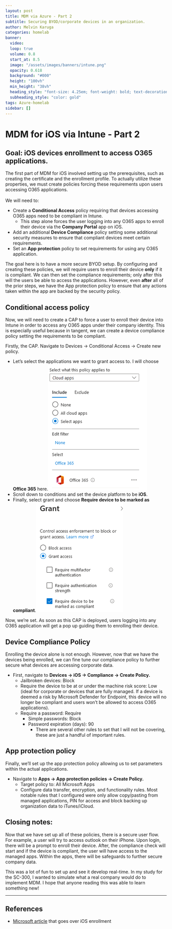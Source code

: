 ```yaml
---
layout: post
title: MDM via Azure - Part 2
subtitle: Securing BYOD/corporate devices in an organization.
author: Melvin Karuga
categories: homelab
banner:
  video: 
  loop: true
  volume: 0.8
  start_at: 8.5
  image: "/assets/images/banners/intune.png"
  opacity: 0.618
  background: "#000"
  height: "100vh"
  min_height: "38vh"
  heading_style: "font-size: 4.25em; font-weight: bold; text-decoration: underline"
  subheading_style: "color: gold"
tags: Azure-homelab
sidebar: []
---
```


# MDM for iOS via Intune - Part 2

## Goal: iOS devices enrollment to access O365 applications.

The first part of MDM for iOS involved setting up the prerequisites, such as creating the certificate and the enrollment profile. To actually utilize these properties, we must create policies forcing these requirements upon users accessing O365 applications.  
<br/>We will need to:

- Create a **Conditional Access** policy requiring that devices accessing O365 apps need to be compliant in Intune.
    - This step alone forces the user logging into any O365 apps to enroll their device via the **Company Portal** app on iOS.
- Add an additional **Device Compliance** policy setting some additional security measures to ensure that compliant devices meet certain requirements.
- Set an **App protection** policy to set requirements for using any O365 application.

The goal here is to have a more secure BYOD setup. By configuring and creating these policies, we will require users to enroll their device **only** if it is compliant. We can then set the compliance requirements; only after this will the users be able to access the applications. However, even **after** all of the prior steps, we have the App protection policy to ensure that any actions taken within the app are backed by the security policy.

## Conditional access policy

Now, we will need to create a CAP to force a user to enroll their device into Intune in order to access any O365 apps under their company identity. This is especially useful because in tangent, we can create a device compliance policy setting the requirements to be compliant.

Firstly, the CAP. Navigate to Devices → Conditional Access → Create new policy.

- Let’s select the applications we want to grant access to. I will choose **Office 365** here.![Alt text](/assets/images/MDM-for-iOS-via-Intune-Part-2/1.png)
- Scroll down to conditions and set the device platform to be **iOS**.
- Finally, select grant and choose **Require device to be marked as compliant**.![Alt text](/assets/images/MDM-for-iOS-via-Intune-Part-2/2.png)

Now, we’re set. As soon as this CAP is deployed, users logging into any O365 application will get a pop up guiding them to enrolling their device.

## Device Compliance Policy

Enrolling the device alone is not enough. However, now that we have the devices being enrolled, we can fine tune our compliance policy to further secure what devices are accessing corporate data.

- First, navigate to **Devices → iOS → Compliance → Create Policy.**
    - Jailbroken devices: Block
    - Require the device to be at or under the machine risk score: Low (ideal for corporate or devices that are fully managed. If a device is deemed a risk by Microsoft Defender for Endpoint, this device will no longer be compliant and users won’t be allowed to access O365 applications).
    - Require a password: Require
        - Simple passwords: Block
        - Password expiration (days): 90
            - There are several other rules to set that I will not be covering, these are just a handful of important rules.

## App protection policy

Finally, we’ll set up the app protection policy allowing us to set parameters within the actual applications.

- Navigate to **Apps → App protection policies → Create Policy.**
    - Target policy to: All Microsoft Apps
    - Configure data transfer, encryption, and functionality rules. Most notable rules that I configured were only allow copy/pasting from managed applications, PIN for access and block backing up organization data to iTunes/iCloud.

## Closing notes:

Now that we have set up all of these policies, there is a secure user flow. For example, a user will try to access outlook on their iPhone. Upon login, there will be a prompt to enroll their device. After, the compliance check will start and if the device is compliant, the user will have access to the managed apps. Within the apps, there will be safeguards to further secure company data.

This was a lot of fun to set up and see it develop real-time. In my study for the SC-300, I wanted to simulate what a real company would do to implement MDM. I hope that anyone reading this was able to learn something new!

---

## References

- [Microsoft article](https://learn.microsoft.com/en-us/mem/intune/fundamentals/deployment-guide-enrollment-ios-ipados) that goes over iOS enrollment